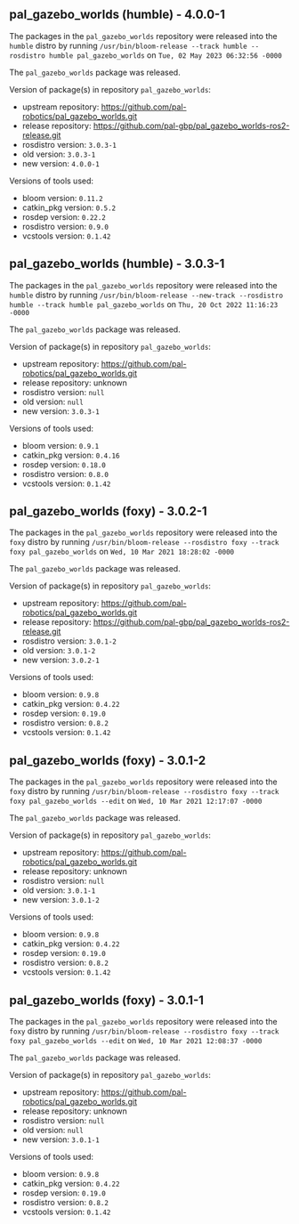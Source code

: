 ## pal_gazebo_worlds (humble) - 4.0.0-1

The packages in the `pal_gazebo_worlds` repository were released into the `humble` distro by running `/usr/bin/bloom-release --track humble --rosdistro humble pal_gazebo_worlds` on `Tue, 02 May 2023 06:32:56 -0000`

The `pal_gazebo_worlds` package was released.

Version of package(s) in repository `pal_gazebo_worlds`:

- upstream repository: https://github.com/pal-robotics/pal_gazebo_worlds.git
- release repository: https://github.com/pal-gbp/pal_gazebo_worlds-ros2-release.git
- rosdistro version: `3.0.3-1`
- old version: `3.0.3-1`
- new version: `4.0.0-1`

Versions of tools used:

- bloom version: `0.11.2`
- catkin_pkg version: `0.5.2`
- rosdep version: `0.22.2`
- rosdistro version: `0.9.0`
- vcstools version: `0.1.42`


## pal_gazebo_worlds (humble) - 3.0.3-1

The packages in the `pal_gazebo_worlds` repository were released into the `humble` distro by running `/usr/bin/bloom-release --new-track --rosdistro humble --track humble pal_gazebo_worlds` on `Thu, 20 Oct 2022 11:16:23 -0000`

The `pal_gazebo_worlds` package was released.

Version of package(s) in repository `pal_gazebo_worlds`:

- upstream repository: https://github.com/pal-robotics/pal_gazebo_worlds.git
- release repository: unknown
- rosdistro version: `null`
- old version: `null`
- new version: `3.0.3-1`

Versions of tools used:

- bloom version: `0.9.1`
- catkin_pkg version: `0.4.16`
- rosdep version: `0.18.0`
- rosdistro version: `0.8.0`
- vcstools version: `0.1.42`


## pal_gazebo_worlds (foxy) - 3.0.2-1

The packages in the `pal_gazebo_worlds` repository were released into the `foxy` distro by running `/usr/bin/bloom-release --rosdistro foxy --track foxy pal_gazebo_worlds` on `Wed, 10 Mar 2021 18:28:02 -0000`

The `pal_gazebo_worlds` package was released.

Version of package(s) in repository `pal_gazebo_worlds`:

- upstream repository: https://github.com/pal-robotics/pal_gazebo_worlds.git
- release repository: https://github.com/pal-gbp/pal_gazebo_worlds-ros2-release.git
- rosdistro version: `3.0.1-2`
- old version: `3.0.1-2`
- new version: `3.0.2-1`

Versions of tools used:

- bloom version: `0.9.8`
- catkin_pkg version: `0.4.22`
- rosdep version: `0.19.0`
- rosdistro version: `0.8.2`
- vcstools version: `0.1.42`


## pal_gazebo_worlds (foxy) - 3.0.1-2

The packages in the `pal_gazebo_worlds` repository were released into the `foxy` distro by running `/usr/bin/bloom-release --rosdistro foxy --track foxy pal_gazebo_worlds --edit` on `Wed, 10 Mar 2021 12:17:07 -0000`

The `pal_gazebo_worlds` package was released.

Version of package(s) in repository `pal_gazebo_worlds`:

- upstream repository: https://github.com/pal-robotics/pal_gazebo_worlds.git
- release repository: unknown
- rosdistro version: `null`
- old version: `3.0.1-1`
- new version: `3.0.1-2`

Versions of tools used:

- bloom version: `0.9.8`
- catkin_pkg version: `0.4.22`
- rosdep version: `0.19.0`
- rosdistro version: `0.8.2`
- vcstools version: `0.1.42`


## pal_gazebo_worlds (foxy) - 3.0.1-1

The packages in the `pal_gazebo_worlds` repository were released into the `foxy` distro by running `/usr/bin/bloom-release --rosdistro foxy --track foxy pal_gazebo_worlds --edit` on `Wed, 10 Mar 2021 12:08:37 -0000`

The `pal_gazebo_worlds` package was released.

Version of package(s) in repository `pal_gazebo_worlds`:

- upstream repository: https://github.com/pal-robotics/pal_gazebo_worlds.git
- release repository: unknown
- rosdistro version: `null`
- old version: `null`
- new version: `3.0.1-1`

Versions of tools used:

- bloom version: `0.9.8`
- catkin_pkg version: `0.4.22`
- rosdep version: `0.19.0`
- rosdistro version: `0.8.2`
- vcstools version: `0.1.42`


